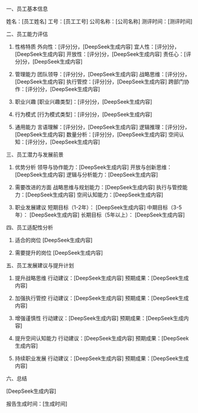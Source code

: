 一、员工基本信息

姓名：[员工姓名]
工号：[员工工号]
公司名称：[公司名称]
测评时间：[测评时间]

二、员工能力评估

1. 性格特质
外向性：[评分]分，[DeepSeek生成内容]
宜人性：[评分]分，[DeepSeek生成内容]
开放性：[评分]分，[DeepSeek生成内容]
责任心：[评分]分，[DeepSeek生成内容]

2. 管理能力
团队领导：[评分]分，[DeepSeek生成内容]
战略思维：[评分]分，[DeepSeek生成内容]
执行管控：[评分]分，[DeepSeek生成内容]
跨部门协作：[评分]分，[DeepSeek生成内容]

3. 职业兴趣
[职业兴趣类型]：[评分]分，[DeepSeek生成内容]

4. 行为模式
[行为模式类型]：[评分]分，[DeepSeek生成内容]

5. 通用能力
言语理解：[评分]分，[DeepSeek生成内容]
逻辑推理：[评分]分，[DeepSeek生成内容]
数量分析：[评分]分，[DeepSeek生成内容]
空间认知：[评分]分，[DeepSeek生成内容]

三、员工潜力与发展前景

1. 优势分析
领导与协作能力：[DeepSeek生成内容]
开放与创新思维：[DeepSeek生成内容]
逻辑与分析能力：[DeepSeek生成内容]

2. 需要改进的方面
战略思维与规划能力：[DeepSeek生成内容]
执行与管控能力：[DeepSeek生成内容]
空间认知能力：[DeepSeek生成内容]

3. 职业发展建议
短期目标（1-2年）：
[DeepSeek生成内容]
中期目标（3-5年）：
[DeepSeek生成内容]
长期目标（5年以上）：
[DeepSeek生成内容]

四、员工适配性分析

1. 适合的岗位
[DeepSeek生成内容]

2. 需要提升的岗位
[DeepSeek生成内容]

五、员工发展建议与提升计划

1. 提升战略思维
行动建议：[DeepSeek生成内容]
预期成果：[DeepSeek生成内容]

2. 加强执行管控
行动建议：[DeepSeek生成内容]
预期成果：[DeepSeek生成内容]

3. 增强谨慎性
行动建议：[DeepSeek生成内容]
预期成果：[DeepSeek生成内容]

4. 提升空间认知能力
行动建议：[DeepSeek生成内容]
预期成果：[DeepSeek生成内容]

5. 持续职业发展
行动建议：[DeepSeek生成内容]
预期成果：[DeepSeek生成内容]

六、总结

[DeepSeek生成内容]

报告生成时间：[生成时间]   